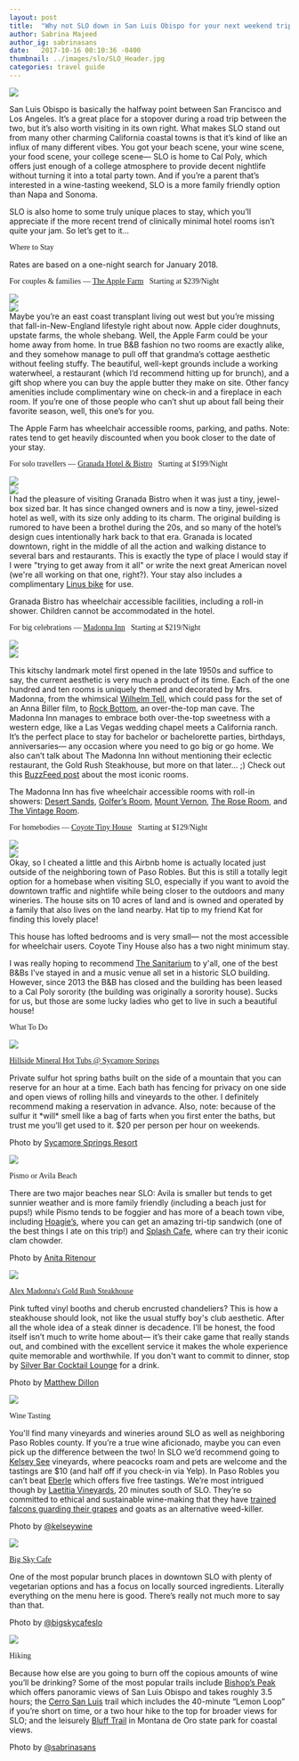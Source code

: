 ```yaml
---
layout: post
title:  "Why not SLO down in San Luis Obispo for your next weekend trip?"
author: Sabrina Majeed
author_ig: sabrinasans
date:   2017-10-16 00:10:36 -0400
thumbnail: ../images/slo/SLO_Header.jpg
categories: travel guide
---
```


![](../images/slo/SLO_Header.jpg)

San Luis Obispo is basically the halfway point between San Francisco and Los Angeles. It’s a great place for a stopover during a road trip between the two, but it’s also worth visiting in its own right. What makes SLO stand out from many other charming California coastal towns is that it’s kind of like an influx of many different vibes. You got your beach scene, your wine scene, your food scene, your college scene— SLO is home to Cal Poly, which offers just enough of a college atmosphere to provide decent nightlife without turning it into a total party town. And if you’re a parent that’s interested in a wine-tasting weekend, SLO is a more family friendly option than Napa and Sonoma.


SLO is also home to some truly unique places to stay, which you’ll appreciate if the more recent trend of clinically minimal hotel rooms isn’t quite your jam. So let’s get to it…

<p class="tc f2 mt5 mb0" style="font-family: 'Gilroy-ExtraBold'">Where to Stay</p>
<p class="tc f6 light-silver i mb4">Rates are based on a one-night search for January 2018.</p>

<p class="f3 pt3 lh-title" style="font-family: 'Gilroy-ExtraBold'">For couples & families — <a href="https://www.applefarm.com/" target="_blank" class="link underline-hover orange">The Apple Farm</a><span class="f5 light-silver">&nbsp; &nbsp;Starting at $239/Night</span></p>
<div class="fl w-100 w-50-ns pr1-ns mb1 mb0-ns">
<img src="../images/slo/AppleFarm1.jpg">
</div>
<div class="fl w-100 w-50-ns pl1-ns mb3">
<img src="../images/slo/AppleFarm2.jpg">
</div>
Maybe you’re an east coast transplant living out west but you’re missing that fall-in-New-England lifestyle right about now. Apple cider doughnuts, upstate farms, the whole shebang. Well, the Apple Farm could be your home away from home. In true B&B fashion no two rooms are exactly alike, and they somehow manage to pull off that grandma’s cottage aesthetic without feeling stuffy. The beautiful, well-kept grounds include a working waterwheel, a restaurant (which I’d recommend hitting up for brunch), and a gift shop where you can buy the apple butter they make on site. Other fancy amenities include complimentary wine on check-in and a fireplace in each room. If you’re one of those people who can’t shut up about fall being their favorite season, well, this one’s for you.

<p class="f6 i light-silver">The Apple Farm has wheelchair accessible rooms, parking, and paths. Note: rates tend to get heavily discounted when you book closer to the date of your stay.</p>

<p class="f3 pt3 lh-title" style="font-family: 'Gilroy-ExtraBold'">For solo travellers — <a href="http://www.granadahotelandbistro.com/" target="_blank" class="link underline-hover orange">Granada Hotel & Bistro</a><span class="f5 light-silver">&nbsp; &nbsp;Starting at $199/Night</span></p>
<div class="fl w-100 w-50-ns pr1-ns mb1 mb0-ns">
<img src="../images/slo/Granada1.jpg">
</div>
<div class="fl w-100 w-50-ns pl1-ns mb3">
<img src="../images/slo/Granada2.jpg">
</div>
I had the pleasure of visiting Granada Bistro when it was just a tiny, jewel-box sized bar. It has since changed owners and is now a tiny, jewel-sized hotel as well, with its size only adding to its charm. The original building is rumored to have been a brothel during the 20s, and so many of the hotel’s design cues intentionally hark back to that era. Granada is located downtown, right in the middle of all the action and walking distance to several bars and restaurants. This is exactly the type of place I would stay if I were "trying to get away from it all" or write the next great American novel (we're all working on that one, right?). Your stay also includes a complimentary <a href="https://www.linusbike.com/">Linus bike</a> for use.

<p class="f6 i light-silver">Granada Bistro has wheelchair accessible facilities, including a roll-in shower. Children cannot be accommodated in the hotel.</p>


<p class="f3 pt3 lh-title" style="font-family: 'Gilroy-ExtraBold'">For big celebrations — <a href="http://www.madonnainn.com/" target="_blank" class="link underline-hover orange">Madonna Inn</a><span class="f5 light-silver">&nbsp; &nbsp;Starting at $219/Night</span></p>

<div class="fl w-100 w-50-ns pr1-ns mb1 mb0-ns">
<img src="../images/slo/Madonna1.jpg">
</div>
<div class="fl w-100 w-50-ns pl1-ns mb3">
<img src="../images/slo/Madonna2.jpg">
</div>

This kitschy landmark motel first opened in the late 1950s and suffice to say, the current aesthetic is very much a product of its time. Each of the one hundred and ten rooms is uniquely themed and decorated by Mrs. Madonna, from the whimsical <a href="http://www.madonnainn.com/rooms/203.php">Wilhelm Tell</a>, which could pass for the set of an Anna Biller film, to <a href="http://www.madonnainn.com/rooms/143.php">Rock Bottom</a>, an over-the-top man cave. The Madonna Inn manages to embrace both over-the-top sweetness with a western edge, like a Las Vegas wedding chapel meets a California ranch. It’s the perfect place to stay for bachelor or bachelorette parties, birthdays, anniversaries— any occasion where you need to go big or go home. We also can’t talk about The Madonna Inn without mentioning their eclectic restaurant, the Gold Rush Steakhouse, but more on that later… ;) Check out this <a href="https://www.buzzfeed.com/louispeitzman/the-madonna-inn-rooms-you-have-to-stay-in-before-you-die?utm_term=.be2DgOeeW#.agaR8zggm">BuzzFeed post</a> about the most iconic rooms.

<p class="f6 i light-silver">The Madonna Inn has five wheelchair accessible rooms with roll-in showers: <a href="http://www.madonnainn.com/rooms/115.php">Desert Sands</a>, <a href="http://www.madonnainn.com/rooms/119.php">Golfer’s Room</a>, <a href="http://www.madonnainn.com/rooms/127.php">Mount Vernon</a>, <a href="http://www.madonnainn.com/rooms/112.php">The Rose Room</a>, and <a href="http://www.madonnainn.com/rooms/112.php">The Vintage Room</a>.</p>

<p class="f3 pt3 lh-title" style="font-family: 'Gilroy-ExtraBold'">For homebodies — <a href="https://www.airbnb.com/rooms/9851897" target="_blank" class="link underline-hover orange">Coyote Tiny House</a><span class="f5 light-silver">&nbsp; &nbsp;Starting at $129/Night</span></p>
<div class="fl w-100 w-50-ns pr1-ns mb1 mb0-ns">
<img src="../images/slo/Coyote1.jpg">
</div>
<div class="fl w-100 w-50-ns pl1-ns mb3">
<img src="../images/slo/Coyote2.jpg">
</div>
Okay, so I cheated a little and this Airbnb home is actually located just outside of the neighboring town of Paso Robles. But this is still a totally legit option for a homebase when visiting SLO, especially if you want to avoid the downtown traffic and nightlife while being closer to the outdoors and many wineries. The house sits on 10 acres of land and is owned and operated by a family that also lives on the land nearby. Hat tip to my friend Kat for finding this lovely place!

<p class="f6 i light-silver mb5">This house has lofted bedrooms and is very small— not the most accessible for wheelchair users. Coyote Tiny House also has a two night minimum stay.</p>

I was really hoping to recommend <a href="https://www.yelp.com/biz/the-sanitarium-san-luis-obispo-2">The Sanitarium</a> to y'all, one of the best B&Bs I've stayed in and a music venue all set in a historic SLO building. However, since 2013 the B&B has closed and the building has been leased to a Cal Poly sorority (the building was originally a sorority house). Sucks for us, but those are some lucky ladies who get to live in such a beautiful house!

<p class="tc f2 mt5 mb4" style="font-family: 'Gilroy-ExtraBold'">What To Do</p>

<div class="fl w-100 mb4">
<div class="fl w-100 w-50-ns">
<img src="../images/slo/HotSprings.jpg">
</div>
<div class="fl w-100 w-50-ns pl4-ns">
<p class="f4 mb1 lh-title mt0-ns mt3" style="font-family: 'Gilroy-ExtraBold'"><a href="https://www.sycamoresprings.com/mineral-springs-resort/" class="link underline-hover orange" target="_blank">Hillside Mineral Hot Tubs @ Sycamore Springs</a></p>
<p>Private sulfur hot spring baths built on the side of a mountain that you can reserve for an hour at a time. Each bath has fencing for privacy on one side and open views of rolling hills and vineyards to the other. I definitely recommend making a reservation in advance. Also, note: because of the sulfur it *will* smell like a bag of farts when you first enter the baths, but trust me you'll get used to it. $20 per person per hour on weekends.</p>
<p class="f7 light-silver">Photo by <a href="https://www.sycamoresprings.com/mineral-springs-resort/" target="_blank" class="link underline-hover orange">Sycamore Springs Resort</a></p>
</div>
</div>

<div class="fl w-100 mb4">
<div class="fl w-100 w-50-ns">
<img src="../images/slo/SplashCafe.jpg">
</div>
<div class="fl w-100 w-50-ns pl4-ns">
<p class="f4 mb1 lh-title mt0-ns mt3" style="font-family: 'Gilroy-ExtraBold'">Pismo or Avila Beach</p>
<p>There are two major beaches near SLO: Avila is smaller but tends to get sunnier weather and is more family friendly (including a beach just for pups!) while Pismo tends to be foggier and has more of a beach town vibe, including <a href="https://www.yelp.com/biz/hoagies-sandwiches-and-grill-pismo-beach?osq=hoagie%27s">Hoagie’s</a>, where you can get an amazing tri-tip sandwich (one of the best things I ate on this trip!) and <a href="https://www.yelp.com/search?find_desc=splash+cafe&find_loc=Pismo+Beach%2C+CA&src=opensearch">Splash Cafe</a>, where can try their iconic clam chowder.</p>
<p class="f7 light-silver">Photo by <a href="https://www.flickr.com/photos/puliarfanita/4906883344/in/photolist-dcfBP2-eejRKB-8EhPm9-YDY7nc-8tB4sY-dJR7iF-dJAK34-9Vtph5-9VGrLJ-9VtRJA-9VJVK6-9VJW1M-YrgHCd-fHP2nW-3Zsro-rZWWK8-dsXEAd-dJuD95-bcobKV-7Nvrzj-7Wzgmu-8LDXK2-9VMLuU-7NrqWB-9VJWiT-3ZsxL-ZDWY1x-3ZsE7-9BbfH9-YBrjfy-9VtwmS-ZDigVh-3Zsad-7NvmhS-bcoa6X-9B8mXg-bcoaT6-bcobtk-7Nr6HK-bco9Qt-bcoan4-bcobcD-tCaxQ-4JGSYr-9VMLNJ-7Nv2CQ-7SGe5w-7JDVr8-9BbfQE-7NviG7/" target="_blank" class="link underline-hover orange">Anita Ritenour</a></p>
</div>
</div>

<div class="fl w-100 mb4">
<div class="fl w-100 w-50-ns">
<img src="../images/slo/GoldRush.jpg">
</div>
<div class="fl w-100 w-50-ns pl4-ns">
<p class="f4 mb1 lh-title mt0-ns mt3" style="font-family: 'Gilroy-ExtraBold'"><a href="http://www.madonnainn.com/steakhouse.php" target="_blank" class="link underline-hover red">Alex Madonna's Gold Rush Steakhouse</a></p>
<p>Pink tufted vinyl booths and cherub encrusted chandeliers? This is how a steakhouse should look, not like the usual stuffy boy's club aesthetic. After all the whole idea of a steak dinner is decadence. I’ll be honest, the food itself isn’t much to write home about— it’s their cake game that really stands out, and combined with the excellent service it makes the whole experience quite memorable and worthwhile. If you don't want to commit to dinner, stop by <a href="http://www.madonnainn.com/silverbar.php">Silver Bar Cocktail Lounge</a> for a drink.</p>
<p class="f7 light-silver">Photo by <a href="https://www.flickr.com/photos/ruggybear/6243757711/in/photolist-avJTD2-aKpt8r-9ArKpB-6TamtF-aKpsCz-aKpsvz-aKpBm6-aKpsSx-aKpAWB-aKpsFn-aKpAZi-aKpBgp-aKpBAX-pmef9k-aKpHU2-avVBbS-aKpB7k-aKpDYn-aKpBKk-aKpBmk-aKpBLk-aKpE5k-aKpstF-aKpB7P-aKpEaV-aKpZYt-aKpBs2-aKpBz2-aKpBCk-aKpEcF-9NfmsY-9NqjSB-9ACetF-aKpswF-9AkFv7-fNVdbE-aKpsLx-9AF8tm-9AF8sL-4gcaJM-aKpsBK-9AhJEz-aKpsZi-6YGeGd-aKptdB-aKpswX-bEXSet-aKpsRH-aKpEgT-9AuEX1" target="_blank" class="link underline-hover orange">Matthew Dillon</a></p>
</div>
</div>

<div class="fl w-100 mb4">
<div class="fl w-100 w-50-ns">
<img src="../images/slo/KelseyWines.jpg">
</div>
<div class="fl w-100 w-50-ns pl4-ns">
<p class="f4 mb1 lh-title mt0-ns mt3" style="font-family: 'Gilroy-ExtraBold'">Wine Tasting</p>
<p>You'll find many vineyards and wineries around SLO as well as neighboring Paso Robles county. If you’re a true wine aficionado, maybe you can even pick up the difference between the two! In SLO we’d recommend going to <a href="http://kelseywine.com/contact/">Kelsey See</a> vineyards, where peacocks roam and pets are welcome and the tastings are $10 (and half off if you check-in via Yelp). In Paso Robles you can’t beat <a href="http://www.eberlewinery.com/">Eberle</a> which offers five free tastings. We’re most intrigued though by <a href="http://www.laetitiawine.com/">Laetitia Vineyards</a>, 20 minutes south of SLO. They’re so committed to ethical and sustainable wine-making that they have <a href="http://www.laetitiawine.com/blog/2014/08/falconry/">trained falcons guarding their grapes</a> and goats as an alternative weed-killer.
</p>
<p class="f7 light-silver">Photo by <a href="https://www.instagram.com/p/BMmdKNCDazr/" target="_blank" class="link underline-hover orange">@kelseywine</a></p>
</div>
</div>

<div class="fl w-100 mb4">
<div class="fl w-100 w-50-ns">
<img src="../images/slo/BigSkyCafe.jpg">
</div>
<div class="fl w-100 w-50-ns pl4-ns">
<p class="f4 mb1 lh-title mt0-ns mt3" style="font-family: 'Gilroy-ExtraBold'"><a href="http://bigskycafe.com/" target="_blank" class="link underline-hover orange">Big Sky Cafe</a></p>
<p>One of the most popular brunch places in downtown SLO with plenty of vegetarian options and has a focus on locally sourced ingredients. Literally everything on the menu here is good. There’s really not much more to say than that.</p>
<p class="f7 light-silver">Photo by <a href="https://www.instagram.com/p/BIafj_SDISx/?taken-by=bigskycafeslo" target="_blank" class="link underline-hover orange">@bigskycafeslo</a></p>
</div>
</div>

 <div class="fl w-100 mb4">
 <div class="fl w-100 w-50-ns">
 <img src="../images/slo/BluffTrail.jpg">
 </div>
 <div class="fl w-100 w-50-ns pl4-ns">
<p class="f4 mb1 lh-title mt0-ns mt3" style="font-family: 'Gilroy-ExtraBold'">Hiking</p>
<p>Because how else are you going to burn off the copious amounts of wine you’ll be drinking? Some of the most popular trails include <a href="https://www.alltrails.com/trail/us/california/bishop-peak-trail">Bishop’s Peak</a> which offers panoramic views of San Luis Obispo and takes roughly 3.5 hours; the <a href="https://www.yelp.com/biz/cerro-san-luis-trail-san-luis-obispo">Cerro San Luis</a> trail which includes the 40-minute “Lemon Loop” if you’re short on time, or a two hour hike to the top for broader views for SLO; and the leisurely <a href="https://www.hikespeak.com/trails/montana-de-oro-bluff-trail/">Bluff Trail</a> in Montana de Oro state park for coastal views.</p>
<p class="f7 light-silver">Photo by <a href="https://www.instagram.com/sabrinasans" target="_blank" class="link underline-hover orange">@sabrinasans</a></p>
</div>
</div>
